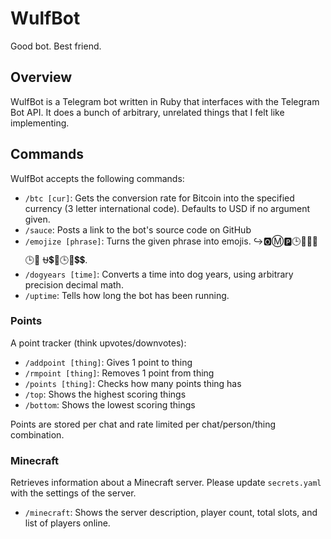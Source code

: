 # WulfBot

Good bot. Best friend.

## Overview

WulfBot is a Telegram bot written in Ruby that interfaces with the Telegram Bot
API. It does a bunch of arbitrary, unrelated things that I felt like
implementing.

## Commands

WulfBot accepts the following commands:

- `/btc [cur]`: Gets the conversion rate for Bitcoin into the specified currency
  (3 letter international code). Defaults to USD if no argument given.
- `/sauce`: Posts a link to the bot's source code on GitHub
- `/emojize [phrase]`: Turns the given phrase into emojis. ↪️🅾Ⓜ️🅿️🕒📧➕📧🕒💴 ⛎💲📧🕒📧💲💲.
- `/dogyears [time]`: Converts a time into dog years, using arbitrary precision
  decimal math.
- `/uptime`: Tells how long the bot has been running.

### Points
A point tracker (think upvotes/downvotes):
- `/addpoint [thing]`: Gives 1 point to thing
- `/rmpoint [thing]`: Removes 1 point from thing
- `/points [thing]`: Checks how many points thing has
- `/top`: Shows the highest scoring things
- `/bottom`: Shows the lowest scoring things

Points are stored per chat and rate limited per chat/person/thing combination.

### Minecraft
Retrieves information about a Minecraft server. Please update `secrets.yaml`
with the settings of the server.
- `/minecraft`: Shows the server description, player count, total slots, and
  list of players online.
